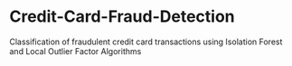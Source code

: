 # Credit-Card-Fraud-Detection
Classification of fraudulent credit card transactions using Isolation Forest and Local Outlier Factor Algorithms
